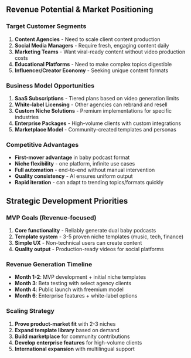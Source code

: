 ## Revenue Potential & Market Positioning

### **Target Customer Segments**
1. **Content Agencies** - Need to scale client content production
2. **Social Media Managers** - Require fresh, engaging content daily
3. **Marketing Teams** - Want viral-ready content without video production costs
4. **Educational Platforms** - Need to make complex topics digestible
5. **Influencer/Creator Economy** - Seeking unique content formats

### **Business Model Opportunities**
1. **SaaS Subscriptions** - Tiered plans based on video generation limits
2. **White-label Licensing** - Other agencies can rebrand and resell
3. **Custom Niche Solutions** - Premium implementations for specific industries
4. **Enterprise Packages** - High-volume clients with custom integrations
5. **Marketplace Model** - Community-created templates and personas

### **Competitive Advantages**
- **First-mover advantage** in baby podcast format
- **Niche flexibility** - one platform, infinite use cases
- **Full automation** - end-to-end without manual intervention
- **Quality consistency** - AI ensures uniform output
- **Rapid iteration** - can adapt to trending topics/formats quickly

## Strategic Development Priorities

### **MVP Goals** (Revenue-focused)
1. **Core functionality** - Reliably generate dual baby podcasts
2. **Template system** - 3-5 proven niche templates (music, tech, finance)
3. **Simple UX** - Non-technical users can create content
4. **Quality output** - Production-ready videos for social platforms

### **Revenue Generation Timeline**
- **Month 1-2**: MVP development + initial niche templates
- **Month 3**: Beta testing with select agency clients
- **Month 4**: Public launch with freemium model
- **Month 6**: Enterprise features + white-label options

### **Scaling Strategy**
1. **Prove product-market fit** with 2-3 niches
2. **Expand template library** based on demand
3. **Build marketplace** for community contributions
4. **Develop enterprise features** for high-volume clients
5. **International expansion** with multilingual support

